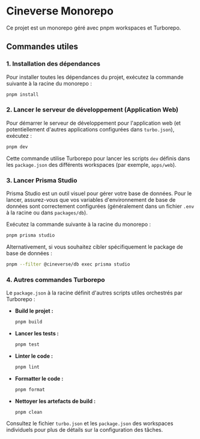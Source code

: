 # Cineverse Monorepo

Ce projet est un monorepo géré avec pnpm workspaces et Turborepo.

## Commandes utiles

### 1. Installation des dépendances

Pour installer toutes les dépendances du projet, exécutez la commande suivante à la racine du monorepo :

```bash
pnpm install
```

### 2. Lancer le serveur de développement (Application Web)

Pour démarrer le serveur de développement pour l'application web (et potentiellement d'autres applications configurées dans `turbo.json`), exécutez :

```bash
pnpm dev
```

Cette commande utilise Turborepo pour lancer les scripts `dev` définis dans les `package.json` des différents workspaces (par exemple, `apps/web`).

### 3. Lancer Prisma Studio

Prisma Studio est un outil visuel pour gérer votre base de données. Pour le lancer, assurez-vous que vos variables d'environnement de base de données sont correctement configurées (généralement dans un fichier `.env` à la racine ou dans `packages/db`).

Exécutez la commande suivante à la racine du monorepo :

```bash
pnpm prisma studio
```

Alternativement, si vous souhaitez cibler spécifiquement le package de base de données :

```bash
pnpm --filter @cineverse/db exec prisma studio
```

### 4. Autres commandes Turborepo

Le `package.json` à la racine définit d'autres scripts utiles orchestrés par Turborepo :

- **Build le projet :**
  ```bash
  pnpm build
  ```
- **Lancer les tests :**
  ```bash
  pnpm test
  ```
- **Linter le code :**
  ```bash
  pnpm lint
  ```
- **Formatter le code :**
  ```bash
  pnpm format
  ```
- **Nettoyer les artefacts de build :**
  ```bash
  pnpm clean
  ```

Consultez le fichier `turbo.json` et les `package.json` des workspaces individuels pour plus de détails sur la configuration des tâches.